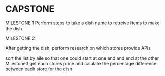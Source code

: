 # CAPSTONE
MILESTONE 1
Perform steps to take a dish name to retreive items to make the dish

MILESTONE 2

After getting the dish, perform research on which stores provide APIs

sort the list by aile so that one could start at one end and end at the other
Milestone3
get each stores price and calulate the percentage difference between each store for the dish





